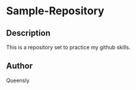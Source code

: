 # Sample-Repository
## Description
This is a repository set to practice my github skills.


## Author
Queensly
